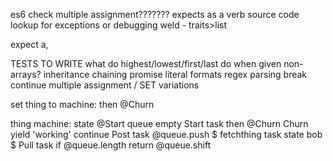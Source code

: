 
  
es6 check
multiple assignment???????
expects as a verb
source code lookup for exceptions or debugging
weld - traits>list
  



expect a, 



TESTS TO WRITE
  what do highest/lowest/first/last do when given non-arrays?
  inheritance
  chaining
  promise
  literal formats
  regex parsing
  break
  continue
  multiple assignment / SET variations
  
  
  
  
set thing to machine:
  then @Churn
  
  
  
thing machine:
  state @Start
  queue empty
  Start task
    then @Churn
  Churn 
    yield 'working'
    continue
  Post task
    @queue.push $
    fetchthing task state bob $
  Pull task
    if @queue.length
      return @queue.shift
      
      
  